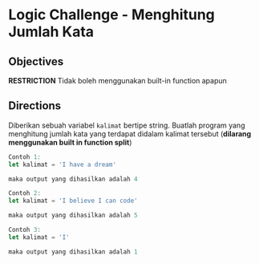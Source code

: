 # Logic Challenge - Menghitung Jumlah Kata

## Objectives

**RESTRICTION**
Tidak boleh menggunakan built-in function apapun

## Directions
Diberikan sebuah variabel `kalimat` bertipe string.
Buatlah program yang menghitung jumlah kata yang terdapat didalam kalimat tersebut (**dilarang menggunakan built in function split**)


```JavaScript
Contoh 1:
let kalimat = 'I have a dream'

maka output yang dihasilkan adalah 4

Contoh 2:
let kalimat = 'I believe I can code'

maka output yang dihasilkan adalah 5

Contoh 3:
let kalimat = 'I'

maka output yang dihasilkan adalah 1
```
